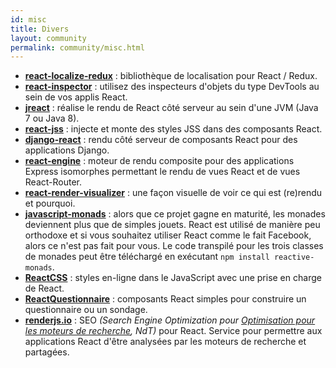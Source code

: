 ```yaml
---
id: misc
title: Divers
layout: community
permalink: community/misc.html
---
```


* **[react-localize-redux](https://github.com/ryandrewjohnson/react-localize-redux)** : bibliothèque de localisation pour React / Redux.
* **[react-inspector](https://github.com/xyc/react-inspector)** : utilisez des inspecteurs d'objets du type DevTools au sein de vos applis React.
* **[jreact](https://github.com/KnisterPeter/jreact)** : réalise le rendu de React côté serveur au sein d'une JVM (Java 7 ou Java 8).
* **[react-jss](https://github.com/jsstyles/react-jss)** : injecte et monte des styles JSS dans des composants React.
* **[django-react](https://github.com/markfinger/django-react)** : rendu côté serveur de composants React pour des applications Django.
* **[react-engine](https://github.com/paypal/react-engine)** : moteur de rendu composite pour des applications Express isomorphes permettant le rendu de vues React et de vues React-Router.
* **[react-render-visualizer](https://github.com/redsunsoft/react-render-visualizer)** : une façon visuelle de voir ce qui est (re)rendu et pourquoi.
* **[javascript-monads](https://github.com/dschalk/javascript-monads)** : alors que ce projet gagne en maturité, les monades deviennent plus que de simples jouets. React est utilisé de manière peu orthodoxe et si vous souhaitez utiliser React comme le fait Facebook, alors ce n'est pas fait pour vous. Le code transpilé pour les trois classes de monades peut être téléchargé en exécutant `npm install reactive-monads`.
* **[ReactCSS](http://reactcss.com/)** : styles en-ligne dans le JavaScript avec une prise en charge de React.
* **[ReactQuestionnaire](https://github.com/kouryuu/react-questionnaire)** : composants React simples pour construire un questionnaire ou un sondage.
* **[renderjs.io](https://renderjs.io/)** : SEO *(Search Engine Optimization pour [Optimisation pour les moteurs de recherche](https://fr.wikipedia.org/wiki/Optimisation_pour_les_moteurs_de_recherche), NdT)* pour React. Service pour permettre aux applications React d'être analysées par les moteurs de recherche et partagées.
